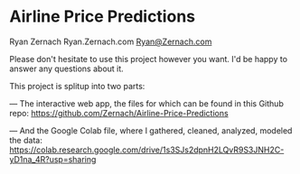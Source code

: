 # Airline Price Predictions
Ryan Zernach
Ryan.Zernach.com
Ryan@Zernach.com

Please don't hesitate to use this project however you want.
I'd be happy to answer any questions about it.

This project is splitup into two parts:

— The interactive web app, the files for which can be found in this Github repo: 
https://github.com/Zernach/Airline-Price-Predictions

— And the Google Colab file, where I gathered, cleaned, analyzed, modeled the data:
https://colab.research.google.com/drive/1s3SJs2dpnH2LQvR9S3JNH2C-yD1na_4R?usp=sharing